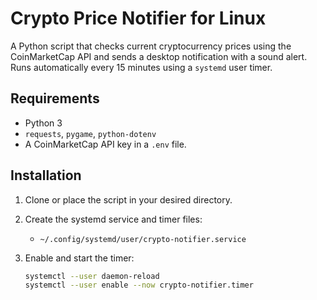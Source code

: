 # Crypto Price Notifier for Linux

A Python script that checks current cryptocurrency prices using the CoinMarketCap API and sends a desktop notification with a sound alert. Runs automatically every 15 minutes using a `systemd` user timer.

## Requirements

- Python 3
- `requests`, `pygame`, `python-dotenv`
- A CoinMarketCap API key in a `.env` file.

## Installation

1. Clone or place the script in your desired directory.

2. Create the systemd service and timer files:

    - `~/.config/systemd/user/crypto-notifier.service`

3. Enable and start the timer:

    ```bash
    systemctl --user daemon-reload
    systemctl --user enable --now crypto-notifier.timer
    ```
